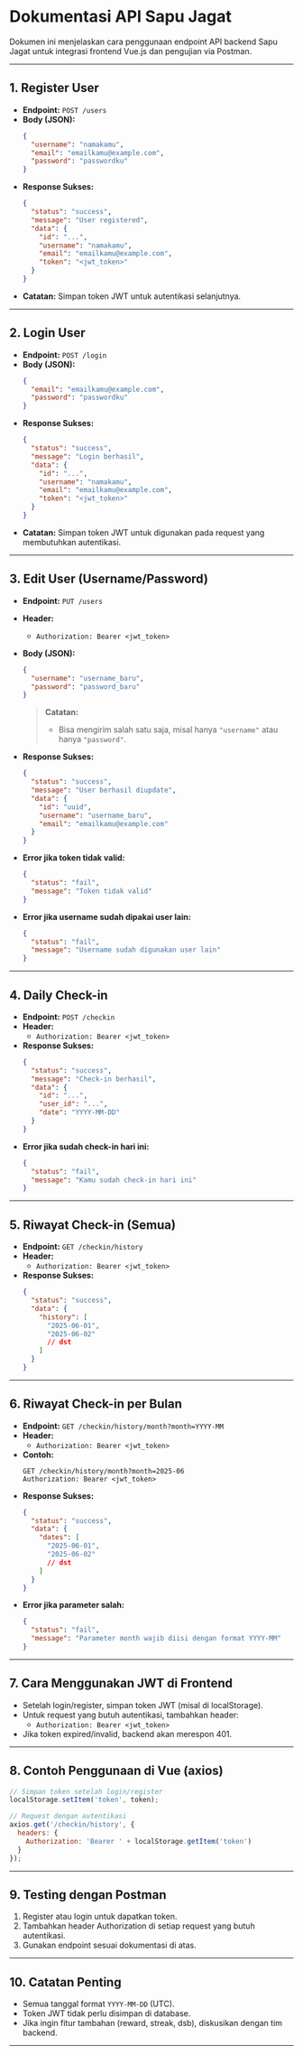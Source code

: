 # Dokumentasi API Sapu Jagat

Dokumen ini menjelaskan cara penggunaan endpoint API backend Sapu Jagat untuk integrasi frontend Vue.js dan pengujian via Postman.

---

## 1. Register User
- **Endpoint:** `POST /users`
- **Body (JSON):**
  ```json
  {
    "username": "namakamu",
    "email": "emailkamu@example.com",
    "password": "passwordku"
  }
  ```
- **Response Sukses:**
  ```json
  {
    "status": "success",
    "message": "User registered",
    "data": {
      "id": "...",
      "username": "namakamu",
      "email": "emailkamu@example.com",
      "token": "<jwt_token>"
    }
  }
  ```
- **Catatan:** Simpan token JWT untuk autentikasi selanjutnya.

---

## 2. Login User
- **Endpoint:** `POST /login`
- **Body (JSON):**
  ```json
  {
    "email": "emailkamu@example.com",
    "password": "passwordku"
  }
  ```
- **Response Sukses:**
  ```json
  {
    "status": "success",
    "message": "Login berhasil",
    "data": {
      "id": "...",
      "username": "namakamu",
      "email": "emailkamu@example.com",
      "token": "<jwt_token>"
    }
  }
  ```
- **Catatan:** Simpan token JWT untuk digunakan pada request yang membutuhkan autentikasi.

---

## 3. Edit User (Username/Password)
- **Endpoint:** `PUT /users`
- **Header:**
  - `Authorization: Bearer <jwt_token>`
- **Body (JSON):**
  ```json
  {
    "username": "username_baru",
    "password": "password_baru"
  }
  ```
  > **Catatan:**
  > - Bisa mengirim salah satu saja, misal hanya `"username"` atau hanya `"password"`.

- **Response Sukses:**
  ```json
  {
    "status": "success",
    "message": "User berhasil diupdate",
    "data": {
      "id": "uuid",
      "username": "username_baru",
      "email": "emailkamu@example.com"
    }
  }
  ```

- **Error jika token tidak valid:**
  ```json
  {
    "status": "fail",
    "message": "Token tidak valid"
  }
  ```

- **Error jika username sudah dipakai user lain:**
  ```json
  {
    "status": "fail",
    "message": "Username sudah digunakan user lain"
  }
  ```

---

## 4. Daily Check-in
- **Endpoint:** `POST /checkin`
- **Header:**
  - `Authorization: Bearer <jwt_token>`
- **Response Sukses:**
  ```json
  {
    "status": "success",
    "message": "Check-in berhasil",
    "data": {
      "id": "...",
      "user_id": "...",
      "date": "YYYY-MM-DD"
    }
  }
  ```
- **Error jika sudah check-in hari ini:**
  ```json
  {
    "status": "fail",
    "message": "Kamu sudah check-in hari ini"
  }
  ```

---

## 5. Riwayat Check-in (Semua)
- **Endpoint:** `GET /checkin/history`
- **Header:**
  - `Authorization: Bearer <jwt_token>`
- **Response Sukses:**
  ```json
  {
    "status": "success",
    "data": {
      "history": [
        "2025-06-01",
        "2025-06-02"
        // dst
      ]
    }
  }
  ```

---

## 6. Riwayat Check-in per Bulan
- **Endpoint:** `GET /checkin/history/month?month=YYYY-MM`
- **Header:**
  - `Authorization: Bearer <jwt_token>`
- **Contoh:**
  ```
  GET /checkin/history/month?month=2025-06
  Authorization: Bearer <jwt_token>
  ```
- **Response Sukses:**
  ```json
  {
    "status": "success",
    "data": {
      "dates": [
        "2025-06-01",
        "2025-06-02"
        // dst
      ]
    }
  }
  ```
- **Error jika parameter salah:**
  ```json
  {
    "status": "fail",
    "message": "Parameter month wajib diisi dengan format YYYY-MM"
  }
  ```

---

## 7. Cara Menggunakan JWT di Frontend
- Setelah login/register, simpan token JWT (misal di localStorage).
- Untuk request yang butuh autentikasi, tambahkan header:
  - `Authorization: Bearer <jwt_token>`
- Jika token expired/invalid, backend akan merespon 401.

---

## 8. Contoh Penggunaan di Vue (axios)
```js
// Simpan token setelah login/register
localStorage.setItem('token', token);

// Request dengan autentikasi
axios.get('/checkin/history', {
  headers: {
    Authorization: 'Bearer ' + localStorage.getItem('token')
  }
});
```

---

## 9. Testing dengan Postman
1. Register atau login untuk dapatkan token.
2. Tambahkan header Authorization di setiap request yang butuh autentikasi.
3. Gunakan endpoint sesuai dokumentasi di atas.

---

## 10. Catatan Penting
- Semua tanggal format `YYYY-MM-DD` (UTC).
- Token JWT tidak perlu disimpan di database.
- Jika ingin fitur tambahan (reward, streak, dsb), diskusikan dengan tim backend.

---
